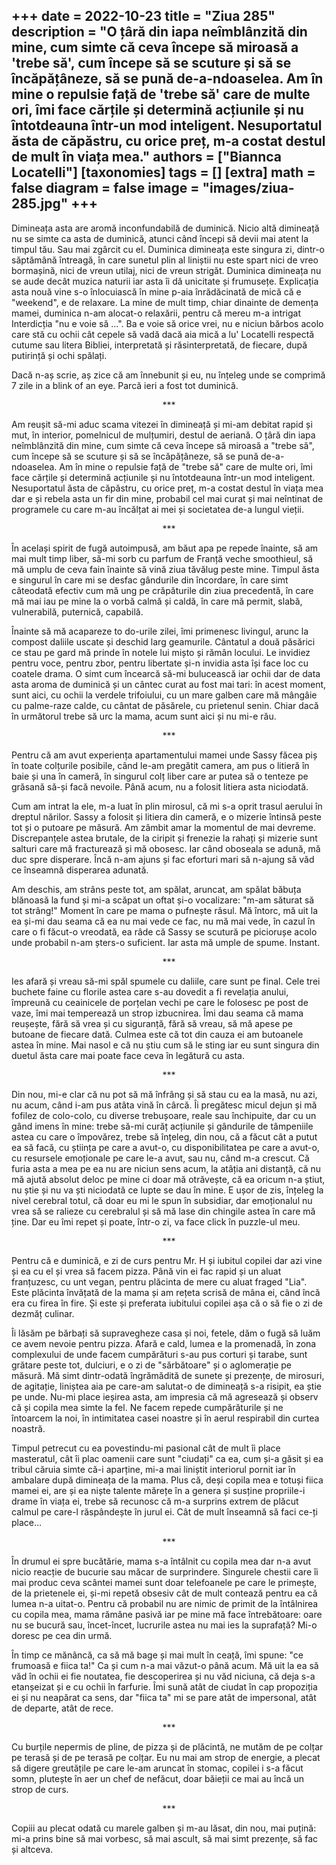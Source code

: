 
+++
date = 2022-10-23
title = "Ziua 285"
description = "O țâră din iapa neîmblânzită din mine, cum simte că ceva începe să miroasă a 'trebe să', cum începe să se scuture și să se încăpățâneze, să se pună de-a-ndoaselea. Am în mine o repulsie față de 'trebe să' care de multe ori, îmi face cărțile și determină acțiunile și nu întotdeauna într-un mod inteligent. Nesuportatul ăsta de căpăstru, cu orice preț, m-a costat destul de mult în viața mea."
authors = ["Biannca Locatelli"]
[taxonomies]
tags = []
[extra]
math = false
diagram = false
image = "images/ziua-285.jpg"
+++
---

Dimineața asta are aromă inconfundabilă de duminică. Nicio altă dimineață nu se simte ca asta de duminică, atunci când începi să devii mai atent la timpul tău. Sau mai zgârcit cu el. Duminica dimineața este singura zi, dintr-o săptămână întreagă, în care sunetul plin al liniștii nu este spart nici de vreo bormașină, nici de vreun utilaj, nici de vreun strigăt. Duminica dimineața nu se aude decât muzica naturii iar asta îi dă unicitate și frumusețe. Explicația asta nouă vine s-o înlocuiască în mine p-aia înrădăcinată de mică că e "weekend", e de relaxare. La mine de mult timp, chiar dinainte de demența mamei, duminica n-am alocat-o relaxării, pentru că mereu m-a intrigat Interdicția "nu e voie să ...". Ba e voie să orice vrei, nu e niciun bărbos acolo care stă cu ochii cât cepele să vadă dacă aia mică a lu' Locatelli respectă cutume sau litera Bibliei, interpretată și răsinterpretată, de fiecare, după putirință și ochi spălați.

Dacă n-aș scrie, aș zice că am înnebunit și eu, nu înțeleg unde se comprimă 7 zile in a blink of an eye. Parcă ieri a fost tot duminică.

<p style="text-align: center;">***</p>

Am reușit să-mi aduc scama vitezei în dimineață și mi-am debitat rapid și mut, în interior, pomelnicul de mulțumiri, destul de aeriană. O țâră din iapa neîmblânzită din mine, cum simte că ceva începe să miroasă a "trebe să", cum începe să se scuture și să se încăpățâneze, să se pună de-a-ndoaselea. Am în mine o repulsie față de "trebe să" care de multe ori, îmi face cărțile și determină acțiunile și nu întotdeauna într-un mod inteligent. Nesuportatul ăsta de căpăstru, cu orice preț, m-a costat destul în viața mea dar e și rebela asta un fir din mine, probabil cel mai curat și mai neîntinat de programele cu care m-au încălțat ai mei și societatea de-a lungul vieții.

<p style="text-align: center;">***</p>

În același spirit de fugă autoimpusă, am băut apa pe repede înainte, să am mai mult timp liber, să-mi sorb cu parfum de Franță veche smoothieul, să mă umplu de ceva fain înainte să vină ziua tăvălug peste mine. Timpul ăsta e singurul în care mi se desfac gândurile din încordare, în care simt câteodată efectiv cum mă ung pe crăpăturile din ziua precedentă, în care mă mai iau pe mine la o vorbă calmă și caldă, în care mă permit, slabă, vulnerabilă, puternică, capabilă.

Înainte să mă acapareze to do-urile zilei, îmi primenesc livingul, arunc la compost daliile uscate și deschid larg geamurile. Cântatul a două păsărici ce stau pe gard mă prinde în notele lui mișto și rămân locului. Le invidiez pentru voce, pentru zbor, pentru libertate și-n invidia asta își face loc cu coatele drama. O simt cum încearcă să-mi bulucească iar ochii dar de data asta aroma de duminică și un cântec curat au fost mai tari: în acest moment, sunt aici, cu ochii la verdele trifoiului, cu un mare galben care mă mângâie cu palme-raze calde, cu cântat de păsărele, cu prietenul senin. Chiar dacă în următorul trebe să urc la mama, acum sunt aici și nu mi-e rău.

<p style="text-align: center;">***</p>

Pentru că am avut experiența apartamentului mamei unde Sassy făcea piș în toate colțurile posibile, când le-am pregătit camera, am pus o litieră în baie și una în cameră, în singurul colț liber care ar putea să o tenteze pe grăsană să-și facă nevoile. Până acum, nu a folosit litiera asta niciodată.

Cum am intrat la ele, m-a luat în plin mirosul, că mi s-a oprit trasul aerului în dreptul nărilor. Sassy a folosit și litiera din cameră, e o mizerie întinsă peste tot și o putoare pe măsură. Am zâmbit amar la momentul de mai devreme. Discrepanțele astea brutale, de la ciripit și frenezie la rahați și mizerie sunt salturi care mă fracturează și mă obosesc. Iar când oboseala se adună, mă duc spre disperare. Încă n-am ajuns și fac eforturi mari să n-ajung să văd ce înseamnă disperarea adunată.

Am deschis, am strâns peste tot, am spălat, aruncat, am spălat băbuța blănoasă la fund și mi-a scăpat un oftat și-o vocalizare: "m-am săturat să tot strâng!" Moment în care pe mama o pufnește râsul. Mă întorc, mă uit la ea și-mi dau seama că ea nu mai vede ce fac, nu mă mai vede, în cazul în care o fi făcut-o vreodată, ea râde că Sassy se scutură pe piciorușe acolo unde probabil n-am șters-o suficient. Iar asta mă umple de spume. Instant.

<p style="text-align: center;">***</p>

Ies afară și vreau să-mi spăl spumele cu daliile, care sunt pe final. Cele trei buchete faine cu florile astea care s-au dovedit a fi revelația anului, împreună cu ceainicele de porțelan vechi pe care le folosesc pe post de vaze, îmi mai temperează un strop izbucnirea. Îmi dau seama că mama reușește, fără să vrea și cu siguranță, fără să vreau, să mă apese pe butoane de fiecare dată. Culmea este că tot din cauza ei am butoanele astea în mine. Mai nasol e că nu știu cum să le sting iar eu sunt singura din duetul ăsta care mai poate face ceva în legătură cu asta.

<p style="text-align: center;">***</p>

Din nou, mi-e clar că nu pot să mă înfrâng și să stau cu ea la masă, nu azi, nu acum, când i-am pus atâta vină în cârcă. Îi pregătesc micul dejun și mă fofilez de colo-colo, cu diverse trebușoare, reale sau închipuite, dar cu un gând imens în mine: trebe să-mi curăț acțiunile și gândurile de tâmpeniile astea cu care o împovărez, trebe să înțeleg, din nou, că a făcut cât a putut ea să facă, cu știința pe care a avut-o, cu disponibilitatea pe care a avut-o, cu resursele emoționale pe care le-a avut, sau nu, când m-a crescut. Că furia asta a mea pe ea nu are niciun sens acum, la atâția ani distanță, că nu mă ajută absolut deloc pe mine ci doar mă otrăvește, că ea oricum n-a știut, nu știe și nu va ști niciodată ce lupte se dau în mine. E ușor de zis, înțeleg la nivel cerebral totul, că doar eu mi le spun în subsidiar, dar emoționalul nu vrea să se ralieze cu cerebralul și să mă lase din chingile astea în care mă ține. Dar eu îmi repet și poate, într-o zi, va face click în puzzle-ul meu.

<p style="text-align: center;">***</p>

Pentru că e duminică, e zi de curs pentru Mr. H și iubitul copilei dar azi vine și ea cu el și vrea să facem pizza. Până vin ei fac rapid și un aluat franțuzesc, cu unt vegan, pentru plăcinta de mere cu aluat fraged "Lia". Este plăcinta învățată de la mama și am rețeta scrisă de mâna ei, când încă era cu firea în fire. Și este și preferata iubitului copilei așa că o să fie o zi de dezmăț culinar.

Îi lăsăm pe bărbați să supravegheze casa și noi, fetele, dăm o fugă să luăm ce avem nevoie pentru pizza. Afară e cald, lumea e la promenadă, în zona complexului de unde facem cumpărături s-au pus corturi și tarabe, sunt grătare peste tot, dulciuri, e o zi de "sărbătoare" și o aglomerație pe măsură. Mă simt dintr-odată îngrămădită de sunete și prezențe, de mirosuri, de agitație, liniștea aia pe care-am salutat-o de dimineață s-a risipit, ea știe pe unde. Nu-mi place ieșirea asta, am impresia că mă agresează și observ că și copila mea simte la fel. Ne facem repede cumpărăturile și ne întoarcem la noi, în intimitatea casei noastre și în aerul respirabil din curtea noastră.

Timpul petrecut cu ea povestindu-mi pasional cât de mult îi place masteratul, cât îi plac oamenii care sunt "ciudați" ca ea, cum și-a găsit și ea tribul căruia simte că-i aparține, mi-a mai liniștit interiorul pornit iar în ambalare după dimineața de la mama. Plus că, deși copila mea e totuși fiica mamei ei, are și ea niște talente mărețe în a genera și susține propriile-i drame în viața ei, trebe să recunosc că m-a surprins extrem de plăcut calmul pe care-l răspândește în jurul ei. Cât de mult înseamnă să faci ce-ți place…

<p style="text-align: center;">***</p>

În drumul ei spre bucătărie, mama s-a întâlnit cu copila mea dar n-a avut nicio reacție de bucurie sau măcar de surprindere. Singurele chestii care îi mai produc ceva scântei mamei sunt doar telefoanele pe care le primește, de la prietenele ei, și-mi repetă obsesiv cât de mult contează pentru ea că lumea n-a uitat-o. Pentru că probabil nu are nimic de primit de la întâlnirea cu copila mea, mama rămâne pasivă iar pe mine mă face întrebătoare: oare nu se bucură sau, încet-încet, lucrurile astea nu mai ies la suprafață? Mi-o doresc pe cea din urmă.

În timp ce mănâncă, ca să mă bage și mai mult în ceață, îmi spune: "ce frumoasă e fiica ta!" Ca și cum n-a mai văzut-o până acum. Mă uit la ea să văd în ochii ei fie noutatea, fie descoperirea și nu văd niciuna, că deja s-a etanșeizat și e cu ochii în farfurie. Îmi sună atât de ciudat în cap propoziția ei și nu neapărat ca sens, dar "fiica ta" mi se pare atât de impersonal, atât de departe, atât de rece.

<p style="text-align: center;">***</p>

Cu burțile nepermis de pline, de pizza și de plăcintă, ne mutăm de pe colțar pe terasă și de pe terasă pe colțar. Eu nu mai am strop de energie, a plecat să digere greutățile pe care le-am aruncat în stomac, copilei i s-a făcut somn, plutește în aer un chef de nefăcut, doar băieții ce mai au încă un strop de curs.

<p style="text-align: center;">***</p>

Copiii au plecat odată cu marele galben și m-au lăsat, din nou, mai puțină: mi-a prins bine să mai vorbesc, să mai ascult, să mai simt prezențe, să fac și altceva.
